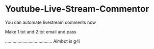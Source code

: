 # Youtube-Live-Stream-Commentor
You can automate livestream comments now

Make 1.txt and 2.txt
email and pass

......................................
Aimbot is g4i
